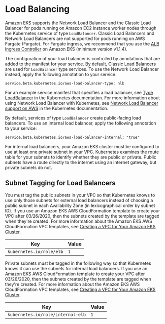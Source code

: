# Load Balancing<a name="load-balancing"></a>

Amazon EKS supports the Network Load Balancer and the Classic Load Balancer for pods running on Amazon EC2 instance worker nodes through the Kubernetes service of type `LoadBalancer`\. Classic Load Balancers and Network Load Balancers are not supported for pods running on AWS Fargate \(Fargate\)\. For Fargate ingress, we recommend that you use the [ALB Ingress Controller](alb-ingress.md) on Amazon EKS \(minimum version v1\.1\.4\)\. 

The configuration of your load balancer is controlled by annotations that are added to the manifest for your service\. By default, Classic Load Balancers are used for `LoadBalancer` type services\. To use the Network Load Balancer instead, apply the following annotation to your service: 

```
service.beta.kubernetes.io/aws-load-balancer-type: nlb
```

For an example service manifest that specifies a load balancer, see [Type LoadBalancer](https://kubernetes.io/docs/concepts/services-networking/service/#loadbalancer) in the Kubernetes documentation\. For more information about using Network Load Balancer with Kubernetes, see [Network Load Balancer support on AWS](https://kubernetes.io/docs/concepts/services-networking/service/#aws-nlb-support) in the Kubernetes documentation\.

By default, services of type `LoadBalancer` create public\-facing load balancers\. To use an internal load balancer, apply the following annotation to your service: 

```
service.beta.kubernetes.io/aws-load-balancer-internal: "true"
```

For internal load balancers, your Amazon EKS cluster must be configured to use at least one private subnet in your VPC\. Kubernetes examines the route table for your subnets to identify whether they are public or private\. Public subnets have a route directly to the internet using an internet gateway, but private subnets do not\. 

## Subnet Tagging for Load Balancers<a name="subnet-tagging-for-load-balancers"></a>

You must tag the public subnets in your VPC so that Kubernetes knows to use only those subnets for external load balancers instead of choosing a public subnet in each Availability Zone \(in lexicographical order by subnet ID\)\. If you use an Amazon EKS AWS CloudFormation template to create your VPC after 03/26/2020, then the subnets created by the template are tagged when they're created\. For more information about the Amazon EKS AWS CloudFormation VPC templates, see [Creating a VPC for Your Amazon EKS Cluster](create-public-private-vpc.md)\.


| Key | Value | 
| --- | --- | 
|  `kubernetes.io/role/elb`  |  `1`  | 

Private subnets must be tagged in the following way so that Kubernetes knows it can use the subnets for internal load balancers\. If you use an Amazon EKS AWS CloudFormation template to create your VPC after 03/26/2020, then the subnets created by the template are tagged when they're created\. For more information about the Amazon EKS AWS CloudFormation VPC templates, see [Creating a VPC for Your Amazon EKS Cluster](create-public-private-vpc.md)\.


| Key | Value | 
| --- | --- | 
|  `kubernetes.io/role/internal-elb`  |  `1`  | 